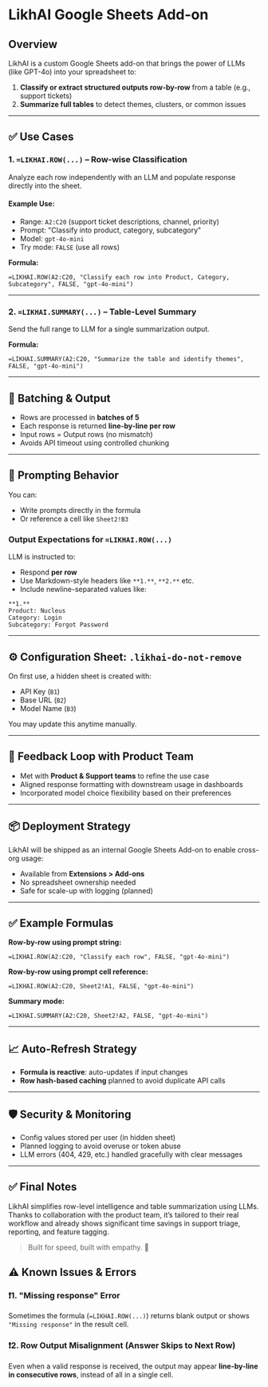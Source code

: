 # LikhAI Google Sheets Add-on

## Overview

LikhAI is a custom Google Sheets add-on that brings the power of LLMs (like GPT-4o) into your spreadsheet to:

1. **Classify or extract structured outputs row-by-row** from a table (e.g., support tickets)
2. **Summarize full tables** to detect themes, clusters, or common issues

---

## ✅ Use Cases

### 1. `=LIKHAI.ROW(...)` – Row-wise Classification

Analyze each row independently with an LLM and populate response directly into the sheet.

#### Example Use:

* Range: `A2:C20` (support ticket descriptions, channel, priority)
* Prompt: "Classify into product, category, subcategory"
* Model: `gpt-4o-mini`
* Try mode: `FALSE` (use all rows)

**Formula:**

```excel
=LIKHAI.ROW(A2:C20, "Classify each row into Product, Category, Subcategory", FALSE, "gpt-4o-mini")
```

---

### 2. `=LIKHAI.SUMMARY(...)` – Table-Level Summary

Send the full range to LLM for a single summarization output.

**Formula:**

```excel
=LIKHAI.SUMMARY(A2:C20, "Summarize the table and identify themes", FALSE, "gpt-4o-mini")
```

---

## 🔄 Batching & Output

* Rows are processed in **batches of 5**
* Each response is returned **line-by-line per row**
* Input rows = Output rows (no mismatch)
* Avoids API timeout using controlled chunking

---

## 🧠 Prompting Behavior

You can:

* Write prompts directly in the formula
* Or reference a cell like `Sheet2!B3`

### Output Expectations for `=LIKHAI.ROW(...)`

LLM is instructed to:

* Respond **per row**
* Use Markdown-style headers like `**1.**`, `**2.**` etc.
* Include newline-separated values like:

```
**1.**
Product: Nucleus
Category: Login
Subcategory: Forgot Password
```

---

## ⚙️ Configuration Sheet: `.likhai-do-not-remove`

On first use, a hidden sheet is created with:

* API Key (`B1`)
* Base URL (`B2`)
* Model Name (`B3`)

You may update this anytime manually.

---

## 💬 Feedback Loop with Product Team

* Met with **Product & Support teams** to refine the use case
* Aligned response formatting with downstream usage in dashboards
* Incorporated model choice flexibility based on their preferences

---

## 📦 Deployment Strategy

LikhAI will be shipped as an internal Google Sheets Add-on to enable cross-org usage:

* Available from **Extensions > Add-ons**
* No spreadsheet ownership needed
* Safe for scale-up with logging (planned)

---

## ✅ Example Formulas

**Row-by-row using prompt string:**

```excel
=LIKHAI.ROW(A2:C20, "Classify each row", FALSE, "gpt-4o-mini")
```

**Row-by-row using prompt cell reference:**

```excel
=LIKHAI.ROW(A2:C20, Sheet2!A1, FALSE, "gpt-4o-mini")
```

**Summary mode:**

```excel
=LIKHAI.SUMMARY(A2:C20, Sheet2!A2, FALSE, "gpt-4o-mini")
```

---

## 📈 Auto-Refresh Strategy

* **Formula is reactive**: auto-updates if input changes
* **Row hash-based caching** planned to avoid duplicate API calls

---

## 🛡️ Security & Monitoring

* Config values stored per user (in hidden sheet)
* Planned logging to avoid overuse or token abuse
* LLM errors (404, 429, etc.) handled gracefully with clear messages

---

## ✅ Final Notes

LikhAI simplifies row-level intelligence and table summarization using LLMs. Thanks to collaboration with the product team, it’s tailored to their real workflow and already shows significant time savings in support triage, reporting, and feature tagging.

> Built for speed, built with empathy. 🌱
## ⚠️ Known Issues & Errors

### ❗1. "Missing response" Error

Sometimes the formula (`=LIKHAI.ROW(...)`) returns blank output or shows `"Missing response"` in the result cell.
### ❗2. Row Output Misalignment (Answer Skips to Next Row)

Even when a valid response is received, the output may appear **line-by-line in consecutive rows**, instead of all in a single cell.
